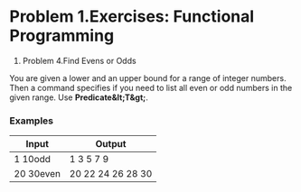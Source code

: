 ﻿# Problem 1.Exercises: Functional Programming

1. Problem 4.Find Evens or Odds

You are given a lower and an upper bound for a range of integer numbers. Then a command specifies if you need to list all even or odd numbers in the given range. Use **Predicate\&lt;T\&gt;**.

### Examples

| **Input** | **Output** |
| --- | --- |
| 1 10odd | 1 3 5 7 9 |
| 20 30even | 20 22 24 26 28 30 |

